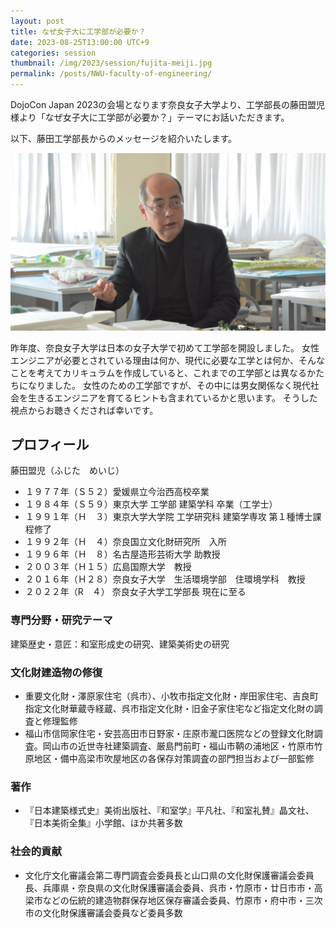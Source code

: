 ```yaml
---
layout: post
title: なぜ女子大に工学部が必要か？
date: 2023-08-25T13:00:00 UTC+9
categories: session
thumbnail: /img/2023/session/fujita-meiji.jpg
permalink: /posts/NWU-faculty-of-engineering/
---
```

DojoCon Japan 2023の会場となります奈良女子大学より、工学部長の藤田盟児様より「なぜ女子大に工学部が必要か？」テーマにお話いただきます。

以下、藤田工学部長からのメッセージを紹介いたします。

![](/img/2023/session/fujita-meiji.jpg)

昨年度、奈良女子大学は日本の女子大学で初めて工学部を開設しました。
女性エンジニアが必要とされている理由は何か、現代に必要な工学とは何か、そんなことを考えてカリキュラムを作成していると、これまでの工学部とは異なるかたちになりました。
女性のための工学部ですが、その中には男女関係なく現代社会を生きるエンジニアを育てるヒントも含まれているかと思います。
そうした視点からお聴きくだされば幸いです。

## プロフィール
藤田盟児（ふじた　めいじ）

- １９７７年（Ｓ５２）愛媛県立今治西高校卒業
- １９８４年（Ｓ５９）東京大学 工学部 建築学科 卒業（工学士）
- １９９１年（Ｈ　３）東京大学大学院 工学研究科 建築学専攻 第１種博士課程修了
- １９９２年（Ｈ　４）奈良国立文化財研究所　入所
- １９９６年（Ｈ　８）名古屋造形芸術大学 助教授
- ２００３年（Ｈ１５）広島国際大学　教授　　
- ２０１６年（Ｈ２８）奈良女子大学　生活環境学部　住環境学科　教授
- ２０２２年（R　４） 奈良女子大学工学部長   現在に至る

### 専門分野・研究テーマ
建築歴史・意匠：和室形成史の研究、建築美術史の研究

### 文化財建造物の修復
- 重要文化財・澤原家住宅（呉市）、小牧市指定文化財・岸田家住宅、吉良町指定文化財華蔵寺経蔵、呉市指定文化財・旧金子家住宅など指定文化財の調査と修理監修
- 福山市信岡家住宅・安芸高田市日野家・庄原市瀧口医院などの登録文化財調査。岡山市の近世寺社建築調査、厳島門前町・福山市鞆の浦地区・竹原市竹原地区・備中高梁市吹屋地区の各保存対策調査の部門担当および一部監修

### 著作
- 『日本建築様式史』美術出版社、『和室学』平凡社、『和室礼賛』晶文社、『日本美術全集』小学館、ほか共著多数

### 社会的貢献
- 文化庁文化審議会第二専門調査会委員長と山口県の文化財保護審議会委員長、兵庫県・奈良県の文化財保護審議会委員、呉市・竹原市・廿日市市・高梁市などの伝統的建造物群保存地区保存審議会委員、竹原市・府中市・三次市の文化財保護審議会委員など委員多数

